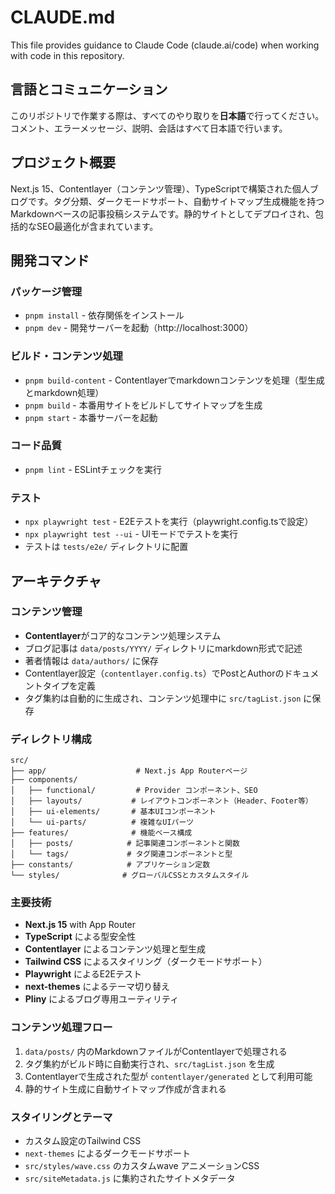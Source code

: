 # CLAUDE.md

This file provides guidance to Claude Code (claude.ai/code) when working with code in this repository.

## 言語とコミュニケーション

このリポジトリで作業する際は、すべてのやり取りを**日本語**で行ってください。コメント、エラーメッセージ、説明、会話はすべて日本語で行います。

## プロジェクト概要

Next.js 15、Contentlayer（コンテンツ管理）、TypeScriptで構築された個人ブログです。タグ分類、ダークモードサポート、自動サイトマップ生成機能を持つMarkdownベースの記事投稿システムです。静的サイトとしてデプロイされ、包括的なSEO最適化が含まれています。

## 開発コマンド

### パッケージ管理
- `pnpm install` - 依存関係をインストール
- `pnpm dev` - 開発サーバーを起動（http://localhost:3000）

### ビルド・コンテンツ処理
- `pnpm build-content` - Contentlayerでmarkdownコンテンツを処理（型生成とmarkdown処理）
- `pnpm build` - 本番用サイトをビルドしてサイトマップを生成
- `pnpm start` - 本番サーバーを起動

### コード品質
- `pnpm lint` - ESLintチェックを実行

### テスト
- `npx playwright test` - E2Eテストを実行（playwright.config.tsで設定）
- `npx playwright test --ui` - UIモードでテストを実行
- テストは `tests/e2e/` ディレクトリに配置

## アーキテクチャ

### コンテンツ管理
- **Contentlayer**がコア的なコンテンツ処理システム
- ブログ記事は `data/posts/YYYY/` ディレクトリにmarkdown形式で記述
- 著者情報は `data/authors/` に保存
- Contentlayer設定（`contentlayer.config.ts`）でPostとAuthorのドキュメントタイプを定義
- タグ集約は自動的に生成され、コンテンツ処理中に `src/tagList.json` に保存

### ディレクトリ構成
```
src/
├── app/                    # Next.js App Routerページ
├── components/
│   ├── functional/         # Provider コンポーネント、SEO
│   ├── layouts/           # レイアウトコンポーネント（Header、Footer等）
│   ├── ui-elements/       # 基本UIコンポーネント
│   └── ui-parts/          # 複雑なUIパーツ
├── features/              # 機能ベース構成
│   ├── posts/            # 記事関連コンポーネントと関数
│   └── tags/             # タグ関連コンポーネントと型
├── constants/            # アプリケーション定数
└── styles/              # グローバルCSSとカスタムスタイル
```

### 主要技術
- **Next.js 15** with App Router
- **TypeScript** による型安全性
- **Contentlayer** によるコンテンツ処理と型生成
- **Tailwind CSS** によるスタイリング（ダークモードサポート）
- **Playwright** によるE2Eテスト
- **next-themes** によるテーマ切り替え
- **Pliny** によるブログ専用ユーティリティ

### コンテンツ処理フロー
1. `data/posts/` 内のMarkdownファイルがContentlayerで処理される
2. タグ集約がビルド時に自動実行され、`src/tagList.json` を生成
3. Contentlayerで生成された型が `contentlayer/generated` として利用可能
4. 静的サイト生成に自動サイトマップ作成が含まれる

### スタイリングとテーマ
- カスタム設定のTailwind CSS
- `next-themes` によるダークモードサポート
- `src/styles/wave.css` のカスタムwave アニメーションCSS
- `src/siteMetadata.js` に集約されたサイトメタデータ
